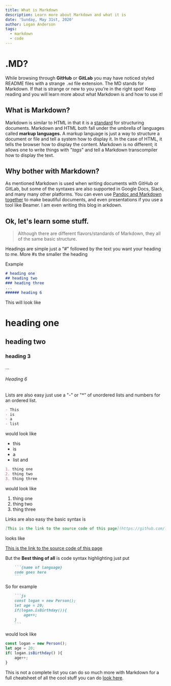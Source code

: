 ```yaml
---
title: What is Markdown
description: Learn more about Markdown and what it is
date: 'Sunday, May 31st, 2020'
author: Logan Anderson
tags:
  - markdown
  - code
---
```

# .MD?

While browsing through **GitHub** or **GitLab** you may have noticed styled README files with a strange `.md` file extension. The MD stands for Markdown. If that is strange or new to you you’re in the right spot! Keep reading and you will learn more about what Markdown is and how to use it!

## What is Markdown?

Markdown is similar to HTML in that it is a [standard](https://commonmark.org/) for structuring documents. Markdown and HTML both fall under the umbrella of languages called **markup languages.** A markup language is just a way to structure a document or file and tell a system how to display it. In the case of HTML, it tells the browser how to display the content. Markdown is no different; it allows one to write things with "_tags_" and tell a Markdown transcompiler how to display the text.

## Why bother with Markdown?

As mentioned Markdown is used when writing documents with GitHub or GitLab, but some of the syntaxes are also supported in Google Docs, Slack, and many many other platforms. You can even use [Pandoc and Markdown together](https://pandoc.org/MANUAL.html#pandocs-markdown "Pandoc and Markdown together") to make beautiful documents, and even presentations if you use a tool like Beamer. I am even writing this blog in arkdown.

## Ok, let's learn some stuff.

> Although there are different flavors/standards of Markdown, they all of the same basic structure.

Headings are simple just a "#" followed by the text you want your heading to me. More #s the smaller the heading

Example

```md
# heading one
## heading two
### heading three
...
###### heading 6
```

This will look like

# heading one

## heading two

### heading 3

...

###### Heading 6

Lists are also easy just use a "-" or "*" of unordered lists and numbers for an ordered list.

```md
- This
- is
- a
- list
```

would look like

* this
* is
* a
* list
  and

```md
1. thing one
2. thing two
3. thing three
```

would look like

1. thing one
2. thing two
3. thing three

Links are also easy the basic syntax is

```md
[This is the link to the source code of this page](https://github.com/logan-anderson/blog-nextjs-tina-tailwind/blob/master/content/blog/markdown.md)
```

looks like

[This is the link to the source code of this page](https://github.com/logan-anderson/blog-nextjs-tina-tailwind/blob/master/content/blog/markdown.md)

But the **Best thing of all** is code syntax highlighting
just put

```md
    ```{name of language}
    code goes here
    ```
```

So for example

```md
    ```js
    const logan = new Person();
    let age = 20;
    if(logan.isBirthday()){
        age++;
    }
    ```
```

would look like

```js
const logan = new Person();
let age = 20;
if( logan.isBirthday() ){
    age++;
}
```

This is not a complete list you can do so much more with Markdown for a full cheatsheet of all the cool stuff you can do [look here](https://www.markdownguide.org/cheat-sheet/).

